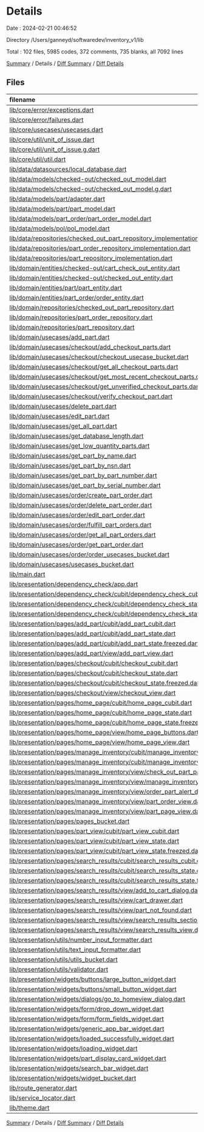# Details

Date : 2024-02-21 00:46:52

Directory /Users/ganneyd/softwaredev/inventory_v1/lib

Total : 102 files,  5985 codes, 372 comments, 735 blanks, all 7092 lines

[Summary](results.md) / Details / [Diff Summary](diff.md) / [Diff Details](diff-details.md)

## Files
| filename | language | code | comment | blank | total |
| :--- | :--- | ---: | ---: | ---: | ---: |
| [lib/core/error/exceptions.dart](/lib/core/error/exceptions.dart) | Dart | 6 | 10 | 6 | 22 |
| [lib/core/error/failures.dart](/lib/core/error/failures.dart) | Dart | 42 | 30 | 13 | 85 |
| [lib/core/usecases/usecases.dart](/lib/core/usecases/usecases.dart) | Dart | 10 | 5 | 3 | 18 |
| [lib/core/util/unit_of_issue.dart](/lib/core/util/unit_of_issue.dart) | Dart | 33 | 10 | 11 | 54 |
| [lib/core/util/unit_of_issue.g.dart](/lib/core/util/unit_of_issue.g.dart) | Dart | 60 | 4 | 8 | 72 |
| [lib/core/util/util.dart](/lib/core/util/util.dart) | Dart | 1 | 0 | 1 | 2 |
| [lib/data/datasources/local_database.dart](/lib/data/datasources/local_database.dart) | Dart | 115 | 14 | 22 | 151 |
| [lib/data/models/checked-out/checked_out_model.dart](/lib/data/models/checked-out/checked_out_model.dart) | Dart | 36 | 4 | 10 | 50 |
| [lib/data/models/checked-out/checked_out_model.g.dart](/lib/data/models/checked-out/checked_out_model.g.dart) | Dart | 48 | 4 | 8 | 60 |
| [lib/data/models/part/adapter.dart](/lib/data/models/part/adapter.dart) | Dart | 17 | 3 | 2 | 22 |
| [lib/data/models/part/part_model.dart](/lib/data/models/part/part_model.dart) | Dart | 27 | 15 | 4 | 46 |
| [lib/data/models/part_order/part_order_model.dart](/lib/data/models/part_order/part_order_model.dart) | Dart | 32 | 0 | 3 | 35 |
| [lib/data/models/pol/pol_model.dart](/lib/data/models/pol/pol_model.dart) | Dart | 0 | 0 | 1 | 1 |
| [lib/data/repositories/checked_out_part_repository_implementation.dart](/lib/data/repositories/checked_out_part_repository_implementation.dart) | Dart | 109 | 0 | 12 | 121 |
| [lib/data/repositories/part_order_repository_implementation.dart](/lib/data/repositories/part_order_repository_implementation.dart) | Dart | 102 | 0 | 13 | 115 |
| [lib/data/repositories/part_repository_implementation.dart](/lib/data/repositories/part_repository_implementation.dart) | Dart | 166 | 11 | 20 | 197 |
| [lib/domain/entities/checked-out/cart_check_out_entity.dart](/lib/domain/entities/checked-out/cart_check_out_entity.dart) | Dart | 16 | 1 | 3 | 20 |
| [lib/domain/entities/checked-out/checked_out_entity.dart](/lib/domain/entities/checked-out/checked_out_entity.dart) | Dart | 60 | 7 | 11 | 78 |
| [lib/domain/entities/part/part_entity.dart](/lib/domain/entities/part/part_entity.dart) | Dart | 69 | 14 | 16 | 99 |
| [lib/domain/entities/part_order/order_entity.dart](/lib/domain/entities/part_order/order_entity.dart) | Dart | 61 | 0 | 8 | 69 |
| [lib/domain/repositories/checked_out_part_repository.dart](/lib/domain/repositories/checked_out_part_repository.dart) | Dart | 14 | 6 | 6 | 26 |
| [lib/domain/repositories/part_order_repository.dart](/lib/domain/repositories/part_order_repository.dart) | Dart | 12 | 5 | 6 | 23 |
| [lib/domain/repositories/part_repository.dart](/lib/domain/repositories/part_repository.dart) | Dart | 27 | 12 | 13 | 52 |
| [lib/domain/usecases/add_part.dart](/lib/domain/usecases/add_part.dart) | Dart | 21 | 0 | 5 | 26 |
| [lib/domain/usecases/checkout/add_checkout_parts.dart](/lib/domain/usecases/checkout/add_checkout_parts.dart) | Dart | 48 | 0 | 6 | 54 |
| [lib/domain/usecases/checkout/checkout_usecase_bucket.dart](/lib/domain/usecases/checkout/checkout_usecase_bucket.dart) | Dart | 5 | 0 | 1 | 6 |
| [lib/domain/usecases/checkout/get_all_checkout_parts.dart](/lib/domain/usecases/checkout/get_all_checkout_parts.dart) | Dart | 37 | 0 | 6 | 43 |
| [lib/domain/usecases/checkout/get_most_recent_checkout_parts.dart](/lib/domain/usecases/checkout/get_most_recent_checkout_parts.dart) | Dart | 0 | 0 | 2 | 2 |
| [lib/domain/usecases/checkout/get_unverified_checkout_parts.dart](/lib/domain/usecases/checkout/get_unverified_checkout_parts.dart) | Dart | 42 | 0 | 4 | 46 |
| [lib/domain/usecases/checkout/verify_checkout_part.dart](/lib/domain/usecases/checkout/verify_checkout_part.dart) | Dart | 65 | 0 | 9 | 74 |
| [lib/domain/usecases/delete_part.dart](/lib/domain/usecases/delete_part.dart) | Dart | 21 | 0 | 6 | 27 |
| [lib/domain/usecases/edit_part.dart](/lib/domain/usecases/edit_part.dart) | Dart | 21 | 0 | 5 | 26 |
| [lib/domain/usecases/get_all_part.dart](/lib/domain/usecases/get_all_part.dart) | Dart | 32 | 0 | 5 | 37 |
| [lib/domain/usecases/get_database_length.dart](/lib/domain/usecases/get_database_length.dart) | Dart | 12 | 0 | 4 | 16 |
| [lib/domain/usecases/get_low_quantity_parts.dart](/lib/domain/usecases/get_low_quantity_parts.dart) | Dart | 46 | 0 | 7 | 53 |
| [lib/domain/usecases/get_part_by_name.dart](/lib/domain/usecases/get_part_by_name.dart) | Dart | 32 | 0 | 5 | 37 |
| [lib/domain/usecases/get_part_by_nsn.dart](/lib/domain/usecases/get_part_by_nsn.dart) | Dart | 32 | 0 | 5 | 37 |
| [lib/domain/usecases/get_part_by_part_number.dart](/lib/domain/usecases/get_part_by_part_number.dart) | Dart | 32 | 0 | 5 | 37 |
| [lib/domain/usecases/get_part_by_serial_number.dart](/lib/domain/usecases/get_part_by_serial_number.dart) | Dart | 32 | 0 | 5 | 37 |
| [lib/domain/usecases/order/create_part_order.dart](/lib/domain/usecases/order/create_part_order.dart) | Dart | 21 | 0 | 5 | 26 |
| [lib/domain/usecases/order/delete_part_order.dart](/lib/domain/usecases/order/delete_part_order.dart) | Dart | 21 | 0 | 4 | 25 |
| [lib/domain/usecases/order/edit_part_order.dart](/lib/domain/usecases/order/edit_part_order.dart) | Dart | 21 | 0 | 3 | 24 |
| [lib/domain/usecases/order/fulfill_part_orders.dart](/lib/domain/usecases/order/fulfill_part_orders.dart) | Dart | 57 | 1 | 8 | 66 |
| [lib/domain/usecases/order/get_all_part_orders.dart](/lib/domain/usecases/order/get_all_part_orders.dart) | Dart | 27 | 0 | 4 | 31 |
| [lib/domain/usecases/order/get_part_order.dart](/lib/domain/usecases/order/get_part_order.dart) | Dart | 21 | 0 | 5 | 26 |
| [lib/domain/usecases/order/order_usecases_bucket.dart](/lib/domain/usecases/order/order_usecases_bucket.dart) | Dart | 6 | 0 | 5 | 11 |
| [lib/domain/usecases/usecases_bucket.dart](/lib/domain/usecases/usecases_bucket.dart) | Dart | 12 | 0 | 1 | 13 |
| [lib/main.dart](/lib/main.dart) | Dart | 12 | 0 | 3 | 15 |
| [lib/presentation/dependency_check/app.dart](/lib/presentation/dependency_check/app.dart) | Dart | 43 | 0 | 4 | 47 |
| [lib/presentation/dependency_check/cubit/dependency_check_cubit.dart](/lib/presentation/dependency_check/cubit/dependency_check_cubit.dart) | Dart | 126 | 14 | 26 | 166 |
| [lib/presentation/dependency_check/cubit/dependency_check_state.dart](/lib/presentation/dependency_check/cubit/dependency_check_state.dart) | Dart | 20 | 1 | 4 | 25 |
| [lib/presentation/dependency_check/cubit/dependency_check_state.freezed.dart](/lib/presentation/dependency_check/cubit/dependency_check_state.freezed.dart) | Dart | 248 | 15 | 23 | 286 |
| [lib/presentation/pages/add_part/cubit/add_part_cubit.dart](/lib/presentation/pages/add_part/cubit/add_part_cubit.dart) | Dart | 116 | 15 | 10 | 141 |
| [lib/presentation/pages/add_part/cubit/add_part_state.dart](/lib/presentation/pages/add_part/cubit/add_part_state.dart) | Dart | 32 | 1 | 4 | 37 |
| [lib/presentation/pages/add_part/cubit/add_part_state.freezed.dart](/lib/presentation/pages/add_part/cubit/add_part_state.freezed.dart) | Dart | 398 | 15 | 23 | 436 |
| [lib/presentation/pages/add_part/view/add_part_view.dart](/lib/presentation/pages/add_part/view/add_part_view.dart) | Dart | 154 | 6 | 10 | 170 |
| [lib/presentation/pages/checkout/cubit/checkout_cubit.dart](/lib/presentation/pages/checkout/cubit/checkout_cubit.dart) | Dart | 57 | 0 | 11 | 68 |
| [lib/presentation/pages/checkout/cubit/checkout_state.dart](/lib/presentation/pages/checkout/cubit/checkout_state.dart) | Dart | 21 | 1 | 3 | 25 |
| [lib/presentation/pages/checkout/cubit/checkout_state.freezed.dart](/lib/presentation/pages/checkout/cubit/checkout_state.freezed.dart) | Dart | 175 | 16 | 24 | 215 |
| [lib/presentation/pages/checkout/view/checkout_view.dart](/lib/presentation/pages/checkout/view/checkout_view.dart) | Dart | 161 | 2 | 4 | 167 |
| [lib/presentation/pages/home_page/cubit/home_page_cubit.dart](/lib/presentation/pages/home_page/cubit/home_page_cubit.dart) | Dart | 5 | 0 | 2 | 7 |
| [lib/presentation/pages/home_page/cubit/home_page_state.dart](/lib/presentation/pages/home_page/cubit/home_page_state.dart) | Dart | 20 | 1 | 4 | 25 |
| [lib/presentation/pages/home_page/cubit/home_page_state.freezed.dart](/lib/presentation/pages/home_page/cubit/home_page_state.freezed.dart) | Dart | 142 | 15 | 23 | 180 |
| [lib/presentation/pages/home_page/view/home_page_buttons.dart](/lib/presentation/pages/home_page/view/home_page_buttons.dart) | Dart | 0 | 0 | 1 | 1 |
| [lib/presentation/pages/home_page/view/home_page_view.dart](/lib/presentation/pages/home_page/view/home_page_view.dart) | Dart | 55 | 0 | 4 | 59 |
| [lib/presentation/pages/manage_inventory/cubit/manage_inventory_cubit.dart](/lib/presentation/pages/manage_inventory/cubit/manage_inventory_cubit.dart) | Dart | 214 | 14 | 36 | 264 |
| [lib/presentation/pages/manage_inventory/cubit/manage_inventory_state.dart](/lib/presentation/pages/manage_inventory/cubit/manage_inventory_state.dart) | Dart | 36 | 1 | 4 | 41 |
| [lib/presentation/pages/manage_inventory/view/check_out_part_page_view.dart](/lib/presentation/pages/manage_inventory/view/check_out_part_page_view.dart) | Dart | 168 | 2 | 11 | 181 |
| [lib/presentation/pages/manage_inventory/view/manage_inventory_view.dart](/lib/presentation/pages/manage_inventory/view/manage_inventory_view.dart) | Dart | 168 | 0 | 5 | 173 |
| [lib/presentation/pages/manage_inventory/view/order_part_alert_dialog.dart](/lib/presentation/pages/manage_inventory/view/order_part_alert_dialog.dart) | Dart | 87 | 2 | 5 | 94 |
| [lib/presentation/pages/manage_inventory/view/part_order_view.dart](/lib/presentation/pages/manage_inventory/view/part_order_view.dart) | Dart | 154 | 2 | 9 | 165 |
| [lib/presentation/pages/manage_inventory/view/part_page_view.dart](/lib/presentation/pages/manage_inventory/view/part_page_view.dart) | Dart | 131 | 0 | 8 | 139 |
| [lib/presentation/pages/pages_bucket.dart](/lib/presentation/pages/pages_bucket.dart) | Dart | 2 | 0 | 1 | 3 |
| [lib/presentation/pages/part_view/cubit/part_view_cubit.dart](/lib/presentation/pages/part_view/cubit/part_view_cubit.dart) | Dart | 0 | 0 | 1 | 1 |
| [lib/presentation/pages/part_view/cubit/part_view_state.dart](/lib/presentation/pages/part_view/cubit/part_view_state.dart) | Dart | 20 | 1 | 4 | 25 |
| [lib/presentation/pages/part_view/cubit/part_view_state.freezed.dart](/lib/presentation/pages/part_view/cubit/part_view_state.freezed.dart) | Dart | 143 | 15 | 23 | 181 |
| [lib/presentation/pages/search_results/cubit/search_results_cubit.dart](/lib/presentation/pages/search_results/cubit/search_results_cubit.dart) | Dart | 136 | 17 | 18 | 171 |
| [lib/presentation/pages/search_results/cubit/search_results_state.dart](/lib/presentation/pages/search_results/cubit/search_results_state.dart) | Dart | 29 | 1 | 4 | 34 |
| [lib/presentation/pages/search_results/cubit/search_results_state.freezed.dart](/lib/presentation/pages/search_results/cubit/search_results_state.freezed.dart) | Dart | 313 | 20 | 28 | 361 |
| [lib/presentation/pages/search_results/view/add_to_cart_dialog.dart](/lib/presentation/pages/search_results/view/add_to_cart_dialog.dart) | Dart | 89 | 2 | 5 | 96 |
| [lib/presentation/pages/search_results/view/cart_drawer.dart](/lib/presentation/pages/search_results/view/cart_drawer.dart) | Dart | 93 | 6 | 5 | 104 |
| [lib/presentation/pages/search_results/view/part_not_found.dart](/lib/presentation/pages/search_results/view/part_not_found.dart) | Dart | 13 | 0 | 3 | 16 |
| [lib/presentation/pages/search_results/view/search_results_section.dart](/lib/presentation/pages/search_results/view/search_results_section.dart) | Dart | 52 | 2 | 2 | 56 |
| [lib/presentation/pages/search_results/view/search_results_view.dart](/lib/presentation/pages/search_results/view/search_results_view.dart) | Dart | 154 | 4 | 9 | 167 |
| [lib/presentation/utils/number_input_formatter.dart](/lib/presentation/utils/number_input_formatter.dart) | Dart | 12 | 2 | 3 | 17 |
| [lib/presentation/utils/text_input_formatter.dart](/lib/presentation/utils/text_input_formatter.dart) | Dart | 19 | 3 | 4 | 26 |
| [lib/presentation/utils/utils_bucket.dart](/lib/presentation/utils/utils_bucket.dart) | Dart | 3 | 1 | 2 | 6 |
| [lib/presentation/utils/validator.dart](/lib/presentation/utils/validator.dart) | Dart | 16 | 1 | 2 | 19 |
| [lib/presentation/widgets/buttons/large_button_widget.dart](/lib/presentation/widgets/buttons/large_button_widget.dart) | Dart | 21 | 0 | 2 | 23 |
| [lib/presentation/widgets/buttons/small_button_widget.dart](/lib/presentation/widgets/buttons/small_button_widget.dart) | Dart | 25 | 0 | 2 | 27 |
| [lib/presentation/widgets/dialogs/go_to_homeview_dialog.dart](/lib/presentation/widgets/dialogs/go_to_homeview_dialog.dart) | Dart | 30 | 0 | 2 | 32 |
| [lib/presentation/widgets/form/drop_down_widget.dart](/lib/presentation/widgets/form/drop_down_widget.dart) | Dart | 0 | 0 | 1 | 1 |
| [lib/presentation/widgets/form/form_fields_widget.dart](/lib/presentation/widgets/form/form_fields_widget.dart) | Dart | 44 | 0 | 2 | 46 |
| [lib/presentation/widgets/generic_app_bar_widget.dart](/lib/presentation/widgets/generic_app_bar_widget.dart) | Dart | 40 | 2 | 3 | 45 |
| [lib/presentation/widgets/loaded_successfully_widget.dart](/lib/presentation/widgets/loaded_successfully_widget.dart) | Dart | 17 | 2 | 3 | 22 |
| [lib/presentation/widgets/loading_widget.dart](/lib/presentation/widgets/loading_widget.dart) | Dart | 10 | 2 | 3 | 15 |
| [lib/presentation/widgets/part_display_card_widget.dart](/lib/presentation/widgets/part_display_card_widget.dart) | Dart | 49 | 0 | 2 | 51 |
| [lib/presentation/widgets/search_bar_widget.dart](/lib/presentation/widgets/search_bar_widget.dart) | Dart | 35 | 0 | 3 | 38 |
| [lib/presentation/widgets/widget_bucket.dart](/lib/presentation/widgets/widget_bucket.dart) | Dart | 4 | 0 | 1 | 5 |
| [lib/route_generator.dart](/lib/route_generator.dart) | Dart | 50 | 1 | 6 | 57 |
| [lib/service_locator.dart](/lib/service_locator.dart) | Dart | 89 | 11 | 13 | 113 |
| [lib/theme.dart](/lib/theme.dart) | Dart | 7 | 0 | 2 | 9 |

[Summary](results.md) / Details / [Diff Summary](diff.md) / [Diff Details](diff-details.md)